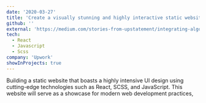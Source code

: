 ```yaml
---
date: '2020-03-27'
title: 'Create a visually stunning and highly interactive static website.'
github: ''
external: 'https://medium.com/stories-from-upstatement/integrating-algolia-search-with-wordpress-multisite-e2dea3ed449c'
tech:
  - React
  - Javascript
  - Scss
company: 'Upwork'
showInProjects: true
---
```


Building a static website that boasts a highly intensive UI design using cutting-edge technologies such as React, SCSS, and JavaScript. This website will serve as a showcase for modern web development practices,

